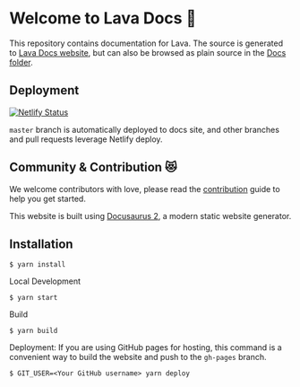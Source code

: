 # Welcome to Lava Docs 📕
This repository contains documentation for Lava.
The source is generated to [Lava Docs website](https://docs.lavanet.xyz/), but can also be browsed as plain source in the [Docs folder](/docs/).

## Deployment
[![Netlify Status](https://api.netlify.com/api/v1/badges/58c0a448-7af0-48d3-8e29-86fc4a6f4868/deploy-status)](https://app.netlify.com/sites/sage-swan-13ac7b/deploys)

`master` branch is automatically deployed to docs site, and other branches and pull requests leverage Netlify deploy.

## Community & Contribution 😻
We welcome contributors with love, please read the [contribution](CONTRIBUTING.md) guide to help you get started.

This website is built using [Docusaurus 2](https://docusaurus.io/), a modern static website generator.

## Installation
```
$ yarn install
```
Local Development
```
$ yarn start
```
Build
```
$ yarn build
```
Deployment:
If you are using GitHub pages for hosting, this command is a convenient way to build the website and push to the `gh-pages` branch.

```
$ GIT_USER=<Your GitHub username> yarn deploy
```

